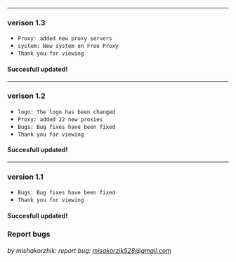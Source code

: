 -----
### verison 1.3

* `Proxy: added new proxy servers`
* `system: New system on Free Proxy`
* `Thank you for viewing`

#### Succesfull updated!

----
### verison 1.2

* `logo: The logo has been changed`
* `Proxy: added 22 new proxies`
* `Bugs: Bug fixes have been fixed`
* `Thank you for viewing`

#### Succesfull updated!

---
### version 1.1

* `Bugs: Bug fixes have been fixed`
* `Thank you for viewing`

#### Succesfull updated!


### Report bugs
###### by mishakorzhik: report bug: misakorzik528@gmail.com
